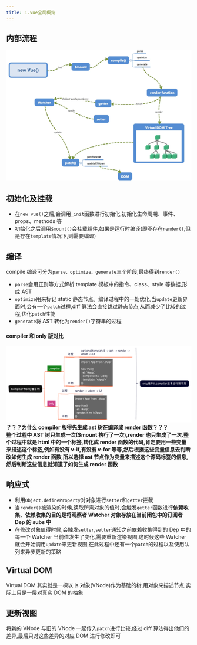 ```yaml
---
title: 1.vue全局概览
---
```


## 内部流程

![](../../public/images/vue/vue.png)

## 初始化及挂载

- 在`new vue()`之后,会调用`_init`函数进行初始化,初始化生命周期、事件、props、methods 等
- 初始化之后调用`$mount()`会挂载组件,如果是运行时编译(即不存在`render()`,但是存在`template`情况下,则需要编译)

## 编译

compile 编译可分为`parse、optimize、generate`三个阶段,最终得到`render()`

- `parse`会用正则等方式解析 template 模板中的指令、class、style 等数据,形成 AST
- `optimize`用来标记 static 静态节点。编译过程中的一处优化,当`update`更新界面时,会有一个`patch`过程,diff 算法会直接跳过静态节点,从而减少了比较的过程,优化`patch`性能
- `generate`将 AST 转化为`render()`字符串的过程

#### compiler 和 only 版对比

![](../../public/images/vue/compiler.png)  
**？？？为什么 compiler 版得先生成 ast 树在编译成 render 函数？？？**\
**整个过程中 AST 树只生成一次($mount 执行了一次),render 也只生成了一次.整个过程中就是 html 中的一个标签,转化成 render 函数的代码,肯定要用一些变量来描述这个标签,例如有没有 v-if,有没有 v-for 等等,然后根据这些变量信息去判断改如何生成 render 函数,所以选择 ast 节点作为变量来描述这个源码标签的信息,然后判断这些信息就知道了如何生成 render 函数**

## 响应式

- 利用`Object.defineProperty`对对象进行`setter`和`getter`拦截
- 当`render()`被渲染的时候,读取所需对象的值时,会触发`getter`函数进行**依赖收集**、**依赖收集的目的是将观察者 Watcher 对象存放在当前闭包中的订阅者 Dep 的 subs 中**
- 在修改对象值得时候,会触发`setter`,`setter`通知之前依赖收集得到的 Dep 中的每一个 Watcher 当前值发生了变化,需要重新渲染视图,这时候这些 Watcher 就会开始调用`update`来更新视图,在此过程中还有一个`patch`的过程以及使用队列来异步更新的策略

## Virtual DOM

Virtual DOM 其实就是一棵以 js 对象(VNode)作为基础的树,用对象来描述节点,实际上只是一层对真实 DOM 的抽象

## 更新视图

将新的 VNode 与旧的 VNode 一起传入`patch`进行比较,经过 diff 算法得出他们的差异,最后只对这些差异的对应 DOM 进行修改即可
